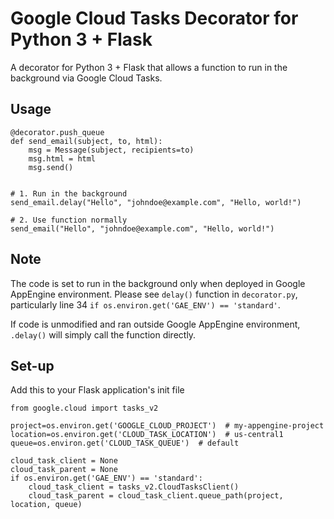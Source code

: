 # Google Cloud Tasks Decorator for Python 3 + Flask
A decorator for Python 3 + Flask that allows a function to run in the background via Google Cloud Tasks.

## Usage
```python3
@decorator.push_queue
def send_email(subject, to, html):
    msg = Message(subject, recipients=to)
    msg.html = html
    msg.send()


# 1. Run in the background
send_email.delay("Hello", "johndoe@example.com", "Hello, world!")

# 2. Use function normally
send_email("Hello", "johndoe@example.com", "Hello, world!")
```

## Note
The code is set to run in the background only when deployed in Google AppEngine environment. Please see `delay()` function in `decorator.py`, particularly line 34 `if os.environ.get('GAE_ENV') == 'standard'`.

If code is unmodified and ran outside Google AppEngine environment, `.delay()` will simply call the function directly.

## Set-up
Add this to your Flask application's init file
```python3
from google.cloud import tasks_v2

project=os.environ.get('GOOGLE_CLOUD_PROJECT')  # my-appengine-project
location=os.environ.get('CLOUD_TASK_LOCATION')  # us-central1
queue=os.environ.get('CLOUD_TASK_QUEUE')  # default

cloud_task_client = None
cloud_task_parent = None
if os.environ.get('GAE_ENV') == 'standard':
    cloud_task_client = tasks_v2.CloudTasksClient()
    cloud_task_parent = cloud_task_client.queue_path(project, location, queue)
```
